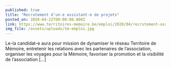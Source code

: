 ```yaml
---
published: true
title: "Recrutement d'un-e assistant·e de projets"
posted_on: 2020-04-22T00:00:00.000Z
link: https://www.territoires-memoire.be/emploi/2020/04/recrutement-assistant-e-projets/
img_file: /assets/uploads/tm-emploi.jpg
---
```

Le-la candidat-e aura pour mission de dynamiser le réseau Territoire de Mémoire, entretenir les relations avec les partenaires de l’association, organiser les voyages pour la Mémoire, favoriser la promotion et la visibilité de l’association [...]
